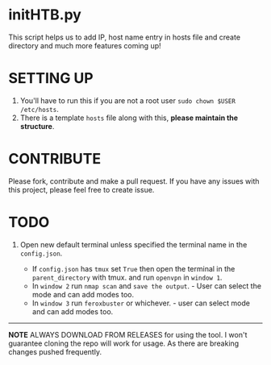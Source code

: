 # initHTB.py

This script helps us to add IP, host name entry in hosts file and create directory and much more features coming up!

# SETTING UP

1. You'll have to run this if you are not a root user `sudo chown $USER /etc/hosts`.
2. There is a template `hosts` file along with this, **please maintain the structure**.

# CONTRIBUTE

Please fork, contribute and make a pull request. If you have any issues with this project, please feel free to create issue.

# TODO

1. Open new default terminal unless specified the terminal name in the `config.json`. 
    
    - If `config.json` has `tmux` set `True` then open the terminal in the `parent_directory` with tmux.
    and run `openvpn` in `window 1`. 
    - In `window 2` run `nmap scan` and `save the output`. - User can select the mode and can add modes too.
    - In `window 3` run `feroxbuster` or whichever. - user can select mode and can add modes too.

---

**NOTE** ALWAYS DOWNLOAD FROM RELEASES for using the tool. I won't guarantee cloning the repo will work for usage. As there are breaking changes pushed frequently. 
